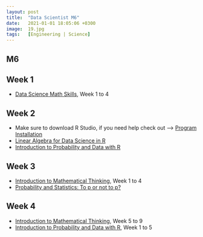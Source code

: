 ```yaml
---
layout: post
title:  "Data Scientist M6"
date:   2021-01-01 18:05:06 +0300
image:  19.jpg
tags:   [Engineering | Science]
---
```

## M6

## Week 1
- [Data Science Math Skills](https://www.coursera.org/learn/datasciencemathskills?ranMID=40328&ranEAID=ZbA30aiKocg&ranSiteID=ZbA30aiKocg-WT__pUCBXg2ZxVDCPRzTGg&siteID=ZbA30aiKocg-WT__pUCBXg2ZxVDCPRzTGg&utm_content=10&utm_medium=partners&utm_source=linkshare&utm_campaign=ZbA30aiKocg), Week 1 to 4

## Week 2
- Make sure to download R Studio, if you need help check out --> [Program Installation](https://driftnetsecurities.github.io/Training/Engineering-0/)
- [Linear Algebra for Data Science in R](https://www.datacamp.com/courses/linear-algebra-for-data-science-in-r?tap_a=5644-dce66f&tap_s=675229-d67dcf&utm_medium=affiliate&utm_source=saqibjan4)
- [Introduction to Probability and Data with R](https://www.coursera.org/learn/probability-intro?ranMID=40328&ranEAID=ZbA30aiKocg&ranSiteID=ZbA30aiKocg-2qodN7SHLmhXjgUfBL9ilQ&siteID=ZbA30aiKocg-2qodN7SHLmhXjgUfBL9ilQ&utm_content=10&utm_medium=partners&utm_source=linkshare&utm_campaign=ZbA30aiKocg)

## Week 3
- [Introduction to Mathematical Thinking](https://www.coursera.org/learn/mathematical-thinking?ranMID=40328&ranEAID=ZbA30aiKocg&ranSiteID=ZbA30aiKocg-SXSyEe1an2vx87QDrdtE3g&siteID=ZbA30aiKocg-SXSyEe1an2vx87QDrdtE3g&utm_content=10&utm_medium=partners&utm_source=linkshare&utm_campaign=ZbA30aiKocg#syllabus), Week 1 to 4
- [Probability and Statistics: To p or not to p?](https://www.coursera.org/learn/probability-statistics?ranMID=40328&ranEAID=ZbA30aiKocg&ranSiteID=ZbA30aiKocg-ui1jeu6o4V.3ZXFSURJ8Eg&siteID=ZbA30aiKocg-ui1jeu6o4V.3ZXFSURJ8Eg&utm_content=10&utm_medium=partners&utm_source=linkshare&utm_campaign=ZbA30aiKocg)

## Week 4
- [Introduction to Mathematical Thinking](https://www.coursera.org/learn/mathematical-thinking?ranMID=40328&ranEAID=ZbA30aiKocg&ranSiteID=ZbA30aiKocg-SXSyEe1an2vx87QDrdtE3g&siteID=ZbA30aiKocg-SXSyEe1an2vx87QDrdtE3g&utm_content=10&utm_medium=partners&utm_source=linkshare&utm_campaign=ZbA30aiKocg#syllabus), Week 5 to 9
- [Introduction to Probability and Data with R](https://www.coursera.org/learn/probability-intro?specialization=statistics), Week 1 to 5


[jekyll-docs]: https://jekyllrb.com/docs/home
[jekyll-gh]:   https://github.com/jekyll/jekyll
[jekyll-talk]: https://talk.jekyllrb.com/
